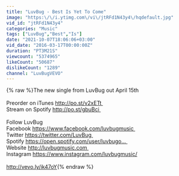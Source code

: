 ```yaml
---
title: "LuvBug - Best Is Yet To Come"
image: "https:\/\/i.ytimg.com\/vi\/jtRFd1N43y4\/hqdefault.jpg"
vid_id: "jtRFd1N43y4"
categories: "Music"
tags: ["LuvBug","Best","Is"]
date: "2021-10-07T18:06:06+03:00"
vid_date: "2016-03-17T00:00:00Z"
duration: "PT3M21S"
viewcount: "5374965"
likeCount: "50687"
dislikeCount: "1289"
channel: "LuvBugVEVO"
---
```

{% raw %}The new single from LuvBug out April 15th<br /><br />Preorder on iTunes <a rel="nofollow" target="blank" href="http://po.st/v2xETt ">http://po.st/v2xETt </a><br />Stream on Spotify <a rel="nofollow" target="blank" href="http://po.st/gbuBci ">http://po.st/gbuBci </a><br /><br />Follow LuvBug<br />Facebook <a rel="nofollow" target="blank" href="https://www.facebook.com/luvbugmusic ">https://www.facebook.com/luvbugmusic </a><br />Twitter <a rel="nofollow" target="blank" href="https://twitter.com/LuvBug ">https://twitter.com/LuvBug </a><br />Spotify <a rel="nofollow" target="blank" href="https://open.spotify.com/user/luvbugo... ">https://open.spotify.com/user/luvbugo... </a><br />Website <a rel="nofollow" target="blank" href="http://luvbugmusic.com ">http://luvbugmusic.com </a><br />Instagram <a rel="nofollow" target="blank" href="https://www.instagram.com/luvbugmusic/">https://www.instagram.com/luvbugmusic/</a><br /><br /><a rel="nofollow" target="blank" href="http://vevo.ly/ik47oY">http://vevo.ly/ik47oY</a>{% endraw %}
